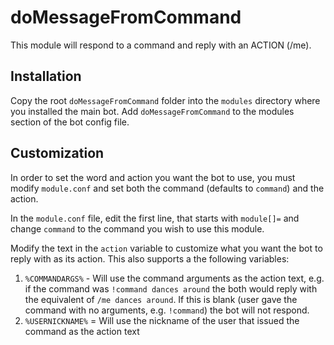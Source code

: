 # doMessageFromCommand

This module will respond to a command and reply with an ACTION (/me).

## Installation

Copy the root `doMessageFromCommand` folder into the `modules` directory where you installed the main bot. Add `doMessageFromCommand` to the modules section of the bot config file. 

## Customization

In order to set the word and action you want the bot to use, you must modify `module.conf` and set both the command (defaults to `command`) and the action. 

In the `module.conf` file, edit the first line, that starts with `module[]=` and change `command` to the command you wish to use this module.

Modify the text in the `action` variable to customize what you want the bot to reply with as its action. This also supports a the following variables:

1. `%COMMANDARGS%` - Will use the command arguments as the action text, e.g. if the command was `!command dances around` the both would reply with the equivalent of `/me dances around`. If this is blank (user gave the command with no arguments, e.g. `!command`) the bot will not respond.
2. `%USERNICKNAME%` = Will use the nickname of the user that issued the command as the action text